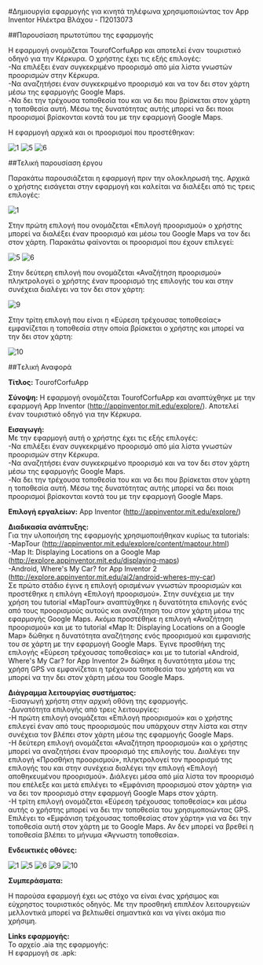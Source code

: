#Δημιουργία εφαρμογής για κινητά τηλέφωνα χρησιμοποιώντας τον App Inventor
Ηλέκτρα Βλάχου - Π2013073

##Παρουσίαση πρωτοτύπου της εφαρμογής

Η εφαρμογή ονομάζεται TourofCorfuApp και αποτελεί έναν τουριστικό οδηγό για την Κέρκυρα. Ο χρήστης έχει τις εξής επιλογές:                             
-Να επιλέξει έναν συγκεκριμένο προορισμό από μία λίστα γνωστών προορισμών στην Κέρκυρα.  
-Να αναζητήσει έναν συγκεκριμένο προορισμό και να τον δει στον χάρτη μέσω της εφαρμογής Google Maps.      
-Να δει την τρέχουσα τοποθεσία του και να δει που βρίσκεται στον χάρτη η τοποθεσία αυτή. Μέσω της δυνατότητας αυτής μπορεί να δει ποιοι προορισμοί βρίσκονται κοντά του με την εφαρμογή Google Maps.

Η εφαρμογή αρχικά και οι προορισμοί που προστέθηκαν:

![1](https://cloud.githubusercontent.com/assets/17161099/15144840/a7a7873e-16ba-11e6-9c13-fddad02c4d88.JPG)
![5](https://cloud.githubusercontent.com/assets/17161099/15313871/cfba6f6e-1c16-11e6-92b8-061371eca901.JPG)
![6](https://cloud.githubusercontent.com/assets/17161099/15313872/cfbe106a-1c16-11e6-90df-543ffa875db1.JPG)

##Τελική παρουσίαση έργου

Παρακάτω παρουσιάζεται η εφαρμογή πριν την ολοκληρωσή της. Αρχικά ο χρήστης εισάγεται στην εφαρμογή και καλείται να διαλέξει από τις τρεις επιλογές:

![1](https://cloud.githubusercontent.com/assets/17161099/15144840/a7a7873e-16ba-11e6-9c13-fddad02c4d88.JPG)

Στην πρώτη επιλογή που ονομάζεται «Επιλογή προορισμού» ο χρήστης μπορεί να διαλέξει έναν προορισμό και μέσω του Google Maps να τον δει στον χάρτη. Παρακάτω φαίνονται οι προορισμοί που έχουν επιλεγεί:

![5](https://cloud.githubusercontent.com/assets/17161099/15313871/cfba6f6e-1c16-11e6-92b8-061371eca901.JPG)
![6](https://cloud.githubusercontent.com/assets/17161099/15313872/cfbe106a-1c16-11e6-90df-543ffa875db1.JPG)

Στην δεύτερη επιλογή που ονομάζεται «Αναζήτηση προορισμού» πληκτρολογεί ο χρήστης έναν προορισμό της επιλογής του και στην συνέχεια διαλέγει να τον δει στον χάρτη:

![9](https://cloud.githubusercontent.com/assets/17161099/15249431/2097548e-1928-11e6-99f7-2971e5597ed7.JPG)

Στην τρίτη επιλογή που είναι η «Εύρεση τρέχουσας τοποθεσίας» εμφανίζεται η τοποθεσία στην οποία βρίσκεται ο χρήστης και μπορεί να την δει στον χάρτη:

![10](https://cloud.githubusercontent.com/assets/17161099/15249436/25833896-1928-11e6-88ae-39317363dc74.JPG)

##Tελική Αναφορά

**Τίτλος:** ΤourofCorfuApp

**Σύνοψη:** Η εφαρμογή ονομάζεται TourofCorfuApp και αναπτύχθηκε με την εφαρμογή Αpp Inventor (http://appinventor.mit.edu/explore/). Aποτελεί έναν τουριστικό οδηγό για την Κέρκυρα.

**Eισαγωγή:**                                                                                                                   
Με την εφαρμογή αυτή ο χρήστης έχει τις εξής επιλογές:                             
-Να επιλέξει έναν συγκεκριμένο προορισμό από μία λίστα γνωστών προορισμών στην Κέρκυρα.  
-Να αναζητήσει έναν συγκεκριμένο προορισμό και να τον δει στον χάρτη μέσω της εφαρμογής Google Maps.      
-Να δει την τρέχουσα τοποθεσία του και να δει που βρίσκεται στον χάρτη η τοποθεσία αυτή. Μέσω της δυνατότητας αυτής μπορεί να δει ποιοι προορισμοί βρίσκονται κοντά του με την εφαρμογή Google Maps.


**Eπιλογή εργαλείων:** App Inventor (http://appinventor.mit.edu/explore/)

**Διαδικασία ανάπτυξης:**                                                                                                      
Για την υλοποιήση της εφαρμογής χρησιμοποιήθηκαν κυρίως τα tutorials:                                                          
-MapTour (http://appinventor.mit.edu/explore/content/maptour.html)                                                         
-Map It: Displaying Locations on a Google Map (http://explore.appinventor.mit.edu/displaying-maps)                    
-Android, Where's My Car? for App Inventor 2 (http://explore.appinventor.mit.edu/ai2/android-wheres-my-car)                 
Σε πρώτο στάδιο έγινε η επιλογή ορισμένων γνωστών προορισμών και προστέθηκε η επιλόγη «Επιλογή προορισμού». Στην συνέχεια με την χρήση του tutorial «MapTour» αναπτύχθηκε η δυνατότητα επιλογής ενός από τους προορισμούς αυτούς και αναζήτηση του στον χάρτη μέσω της εφαρμογής Google Maps. Ακόμα προστέθηκε η επιλογή «Αναζήτηση προορισμού» και με το tutorial «Map It: Displaying Locations on a Google Map» δώθηκε η δυνατότητα αναζήτησης ενός προορισμού και εμφανισής του σε χάρτη με την εφαρμογή Google Maps. Έγινε προσθήκη της επιλογής «Εύρεση τρέχουσας τοποθεσίας» και με το tutorial «Android, Where's My Car? for App Inventor 2» δώθηκε η δυνατότητα μέσω της χρήση GPS να εμφανίζεται η τρέχουσα τοποθεσία του χρήστη και να μπορεί να την δει στον χάρτη μέσω του Google Maps.


**Διάγραμμα λειτουργίας συστήματος:**                                                                                           
-Εισαγωγή χρήστη στην αρχική οθόνη της εφαρμογής.                                                                               
-Δυνατότητα επιλογής από τρεις λειτουργίες:                                                                                      
 -Η πρώτη επιλογή ονομάζεται «Επιλογή προορισμού» και ο χρήστης επιλεγεί έναν από τους προορισμούς που υπάρχουν στην λίστα και στην συνέχεια τον βλέπει στον χάρτη μέσω της εφαρμογής Google Maps.                                                            
 -H δεύτερη επιλογή ονομάζεται «Αναζήτηση προορισμού» και ο χρήστης μπορεί να αναζητήσει έναν προορισμό της επιλογής του.
 Διαλέγει την επιλογή «Προσθήκη προορισμού», πληκτρολογεί τον προορισμό της επιλογής του και στην συνέχεια διαλέγει την επιλογή «Επιλογή αποθηκευμένου προορισμού». Διάλεγει μέσα από μία λίστα τον προορισμό που επέλεξε και μετά επιλέγει το «Εμφάνιση προορισμού στον χάρτη» για να δει τον προορισμό στην εφαρμογή Google Maps στον χάρτη.                                          
 -Η τρίτη επιλογή ονομάζεται «Εύρεση τρέχουσας τοποθεσίας» και μέσω αυτής ο χρήστης μπορεί να δει την τοποθεσία του χρησιμοποιώντας GPS. Επιλέγει το «Εμφάνιση τρέχουσας τοποθεσίας στον χάρτη» για να δει την τοποθεσία αυτή στον χάρτη με το Google Maps. Αν δεν μπορεί να βρεθεί η τοποθεσία βλέπει τo μήνυμα «Άγνωστη τοποθεσία».

**Ενδεικτικές οθόνες:**

![1](https://cloud.githubusercontent.com/assets/17161099/15144840/a7a7873e-16ba-11e6-9c13-fddad02c4d88.JPG)
![5](https://cloud.githubusercontent.com/assets/17161099/15313871/cfba6f6e-1c16-11e6-92b8-061371eca901.JPG)
![6](https://cloud.githubusercontent.com/assets/17161099/15313872/cfbe106a-1c16-11e6-90df-543ffa875db1.JPG)
![9](https://cloud.githubusercontent.com/assets/17161099/15249431/2097548e-1928-11e6-99f7-2971e5597ed7.JPG)
![10](https://cloud.githubusercontent.com/assets/17161099/15249436/25833896-1928-11e6-88ae-39317363dc74.JPG)

**Συμπεράσματα:**

H παρούσα εφαρμογή έχει ως στόχο να είναι ένας χρήσιμος και εύχρηστος τουριστικός οδηγός. Με την προσθηκή επιπλέον λειτουργειών μελλοντικά μπορεί να βελτιωθεί σημαντικά και να γίνει ακόμα πιο χρήσιμη.

**Links εφαρμογής:**                                                                                                                  
Το αρχείο .aia της εφαρμογής:                                                                                                         
Η εφαρμογή σε .apk:
